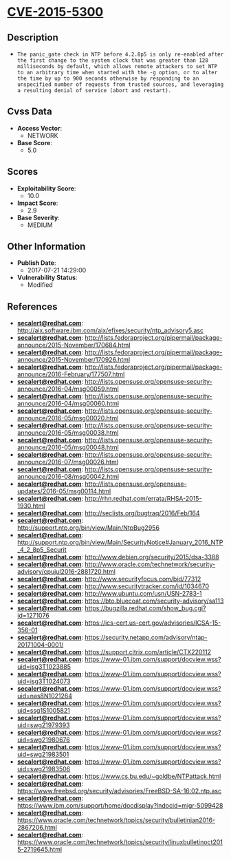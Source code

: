 
# [CVE-2015-5300](https://cve.mitre.org/cgi-bin/cvename.cgi?name=CVE-2015-5300)

## Description

- `The panic_gate check in NTP before 4.2.8p5 is only re-enabled after the first change to the system clock that was greater than 128 milliseconds by default, which allows remote attackers to set NTP to an arbitrary time when started with the -g option, or to alter the time by up to 900 seconds otherwise by responding to an unspecified number of requests from trusted sources, and leveraging a resulting denial of service (abort and restart).`

## Cvss Data

- **Access Vector**:
  - NETWORK
- **Base Score**:
  - 5.0

## Scores

- **Exploitability Score**:
  - 10.0
- **Impact Score**:
  - 2.9
- **Base Severity**:
  - MEDIUM

## Other Information

- **Publish Date**:
  - 2017-07-21 14:29:00
- **Vulnerability Status**:
  - Modified

## References

- **secalert@redhat.com**: http://aix.software.ibm.com/aix/efixes/security/ntp_advisory5.asc
- **secalert@redhat.com**: http://lists.fedoraproject.org/pipermail/package-announce/2015-November/170684.html
- **secalert@redhat.com**: http://lists.fedoraproject.org/pipermail/package-announce/2015-November/170926.html
- **secalert@redhat.com**: http://lists.fedoraproject.org/pipermail/package-announce/2016-February/177507.html
- **secalert@redhat.com**: http://lists.opensuse.org/opensuse-security-announce/2016-04/msg00059.html
- **secalert@redhat.com**: http://lists.opensuse.org/opensuse-security-announce/2016-04/msg00060.html
- **secalert@redhat.com**: http://lists.opensuse.org/opensuse-security-announce/2016-05/msg00020.html
- **secalert@redhat.com**: http://lists.opensuse.org/opensuse-security-announce/2016-05/msg00038.html
- **secalert@redhat.com**: http://lists.opensuse.org/opensuse-security-announce/2016-05/msg00048.html
- **secalert@redhat.com**: http://lists.opensuse.org/opensuse-security-announce/2016-07/msg00026.html
- **secalert@redhat.com**: http://lists.opensuse.org/opensuse-security-announce/2016-08/msg00042.html
- **secalert@redhat.com**: http://lists.opensuse.org/opensuse-updates/2016-05/msg00114.html
- **secalert@redhat.com**: http://rhn.redhat.com/errata/RHSA-2015-1930.html
- **secalert@redhat.com**: http://seclists.org/bugtraq/2016/Feb/164
- **secalert@redhat.com**: http://support.ntp.org/bin/view/Main/NtpBug2956
- **secalert@redhat.com**: http://support.ntp.org/bin/view/Main/SecurityNotice#January_2016_NTP_4_2_8p5_Securit
- **secalert@redhat.com**: http://www.debian.org/security/2015/dsa-3388
- **secalert@redhat.com**: http://www.oracle.com/technetwork/security-advisory/cpujul2016-2881720.html
- **secalert@redhat.com**: http://www.securityfocus.com/bid/77312
- **secalert@redhat.com**: http://www.securitytracker.com/id/1034670
- **secalert@redhat.com**: http://www.ubuntu.com/usn/USN-2783-1
- **secalert@redhat.com**: https://bto.bluecoat.com/security-advisory/sa113
- **secalert@redhat.com**: https://bugzilla.redhat.com/show_bug.cgi?id=1271076
- **secalert@redhat.com**: https://ics-cert.us-cert.gov/advisories/ICSA-15-356-01
- **secalert@redhat.com**: https://security.netapp.com/advisory/ntap-20171004-0001/
- **secalert@redhat.com**: https://support.citrix.com/article/CTX220112
- **secalert@redhat.com**: https://www-01.ibm.com/support/docview.wss?uid=isg3T1023885
- **secalert@redhat.com**: https://www-01.ibm.com/support/docview.wss?uid=isg3T1024073
- **secalert@redhat.com**: https://www-01.ibm.com/support/docview.wss?uid=nas8N1021264
- **secalert@redhat.com**: https://www-01.ibm.com/support/docview.wss?uid=ssg1S1005821
- **secalert@redhat.com**: https://www-01.ibm.com/support/docview.wss?uid=swg21979393
- **secalert@redhat.com**: https://www-01.ibm.com/support/docview.wss?uid=swg21980676
- **secalert@redhat.com**: https://www-01.ibm.com/support/docview.wss?uid=swg21983501
- **secalert@redhat.com**: https://www-01.ibm.com/support/docview.wss?uid=swg21983506
- **secalert@redhat.com**: https://www.cs.bu.edu/~goldbe/NTPattack.html
- **secalert@redhat.com**: https://www.freebsd.org/security/advisories/FreeBSD-SA-16:02.ntp.asc
- **secalert@redhat.com**: https://www.ibm.com/support/home/docdisplay?lndocid=migr-5099428
- **secalert@redhat.com**: https://www.oracle.com/technetwork/topics/security/bulletinjan2016-2867206.html
- **secalert@redhat.com**: https://www.oracle.com/technetwork/topics/security/linuxbulletinoct2015-2719645.html
